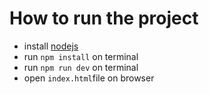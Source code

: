 # How to run the project
- install [nodejs](https://nodejs.org/en/)
- run `npm install` on terminal
- run `npm run dev` on terminal
- open `index.html`file on browser